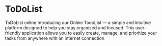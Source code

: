 # ToDoList
ToDoList online
Introducing our Online TodoList — a simple and intuitive platform designed to help you stay organized and focused. This user-friendly application allows you to easily create, manage, and prioritize your tasks from anywhere with an internet connection. 
